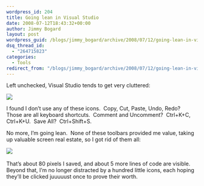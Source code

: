 ```yaml
---
wordpress_id: 204
title: Going lean in Visual Studio
date: 2008-07-12T18:43:32+00:00
author: Jimmy Bogard
layout: post
wordpress_guid: /blogs/jimmy_bogard/archive/2008/07/12/going-lean-in-visual-studio.aspx
dsq_thread_id:
  - "264715823"
categories:
  - Tools
redirect_from: "/blogs/jimmy_bogard/archive/2008/07/12/going-lean-in-visual-studio.aspx/"
---
```

Left unchecked, Visual Studio tends to get very cluttered:

![](http://grabbagoftimg.s3.amazonaws.com/vs_cluttered.PNG)

I found I don&#8217;t use any of these icons.&nbsp; Copy, Cut, Paste, Undo, Redo?&nbsp; Those are all keyboard shortcuts.&nbsp; Comment and Uncomment?&nbsp; Ctrl+K+C, Ctrl+K+U.&nbsp; Save All?&nbsp; Ctrl+Shift+S.

No more, I&#8217;m going lean.&nbsp; None of these toolbars provided me value, taking up valuable screen real estate, so I got rid of them all:

![](http://grabbagoftimg.s3.amazonaws.com/vs_lean.PNG)&nbsp; 

That&#8217;s about 80 pixels I saved, and about 5 more lines of code are visible.&nbsp; Beyond that, I&#8217;m no longer distracted by a hundred little icons, each hoping they&#8217;ll be clicked juuuuust once to prove their worth.